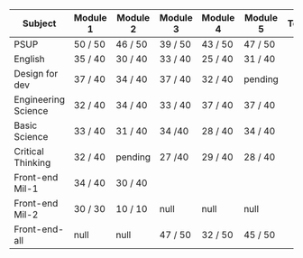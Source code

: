 
| Subject             | Module 1 | Module 2 | Module 3 | Module 4 | Module 5 | Total | Percentage |
| ------------------- | -------- | -------- | -------- | -------- | -------- | ----- | ---------- |
| PSUP                | 50 / 50  | 46 / 50  | 39 / 50  | 43 / 50  | 47 / 50  |       |            |
| English             | 35 / 40  | 30 / 40  | 33 / 40  | 25 / 40  | 31 / 40  |       |            |
| Design for dev      | 37 / 40  | 34 / 40  | 37 / 40  | 32 / 40  | pending  |       |            |
| Engineering Science | 32 / 40  | 34 / 40  | 33 / 40  | 37 / 40  | 37 / 40  |       |            |
| Basic Science       | 33 / 40  | 31 / 40  | 34 /40   | 28 / 40  | 34 / 40  |       |            |
| Critical Thinking   | 32 / 40  | pending  | 27 /40   | 29 / 40  | 28 / 40  |       |            |
| Front-end Mil-1     | 34 / 40  | 30 / 40  |          |          |          |       |            |
| Front-end Mil-2     | 30 / 30  | 10 / 10  | null     | null     | null     |       |            |
| Front-end-all       | null     | null     | 47 / 50  | 32 / 50  | 45 / 50  |       |            |
